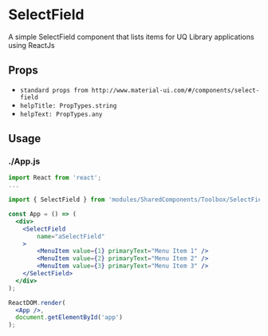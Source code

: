 # SelectField

A simple SelectField component that lists items for UQ Library applications using ReactJs

## Props

- `standard props from http://www.material-ui.com/#/components/select-field`
- `helpTitle: PropTypes.string`
- `helpText: PropTypes.any`

## Usage

### ./App.js

```jsx
import React from 'react';
...

import { SelectField } from 'modules/SharedComponents/Toolbox/SelectField';

const App = () => (
  <div>
    <SelectField
        name="aSelectField"
    >
        <MenuItem value={1} primaryText="Menu Item 1" />
        <MenuItem value={2} primaryText="Menu Item 2" />
        <MenuItem value={3} primaryText="Menu Item 3" />
    </SelectField>
  </div>
);

ReactDOM.render(
  <App />,
  document.getElementById('app')
);
```
